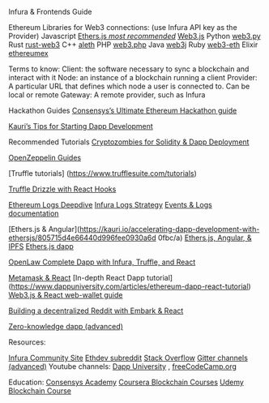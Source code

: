Infura & Frontends Guide

Ethereum Libraries for Web3 connections:
(use Infura API key as the Provider)
Javascript
[Ethers.js *most recommended*](https://docs.ethers.io/ethers.js/v5-beta/)
[Web3.js](https://github.com/ethereum/web3.js/)
Python
[web3.py](https://github.com/ethereum/web3.py)
Rust
[rust-web3](https://github.com/tomusdrw/rust-web3)
C++
[aleth](https://github.com/ethereum/aleth)
PHP
[web3.php](https://github.com/sc0Vu/web3.php)
Java
[web3j](https://github.com/web3j/web3j)
Ruby
[web3-eth](https://github.com/izetex/web3-eth)
Elixir
[ethereumex](https://github.com/mana-ethereum/ethereumex)

Terms to know:
Client: the software necessary to sync a blockchain and interact with it
Node: an instance of a blockchain running a client
Provider: A particular URL that defines which node a user is connected to. Can be local or remote
Gateway: A remote provider, such as Infura

Hackathon Guides
[Consensys’s Ultimate Ethereum Hackathon guide](https://consensys.net/developers/guides-to-ethereum-development/ultimate-ethereum-hackathon-survival-guide/)

[Kauri’s Tips for Starting Dapp Development](https://kauri.io/tips-for-starting-dapp-development/a6f8cae18e574e1595bd870010100c80/a)

Recommended Tutorials
[Cryptozombies for Solidity & Dapp Deployment](https://cryptozombies.io/)

[OpenZeppelin Guides](https://docs.openzeppelin.com/learn/)

[Truffle tutorials]
(https://www.trufflesuite.com/tutorials)

[Truffle Drizzle with React Hooks](https://github.com/atkinsonholly/Drizzle-tutorial-with-React-Hooks)

[Ethereum Logs Deepdive](https://codeburst.io/deep-dive-into-ethereum-logs-a8d2047c7371)
[Infura Logs Strategy](https://blog.infura.io/faster-logs-and-events-e43e2fa13773/)
[Events & Logs documentation](https://goethereumbook.org/event-read/)

[Ethers.js & Angular](https://kauri.io/accelerating-dapp-development-with-ethersjs/805715d4e66440d996fee0930a6d
0fbc/a)
[Ethers.js, Angular, & IPFS](https://medium.com/better-programming/ethereum-dapp-with-ethers-js-and-ipfs-using-angular-angular-material-and-ngrx-part-i-dcf049430cbf)
[Ethers.js dapp](https://www.zastrin.com/tutorials/build-an-ethereum-dapp-using-ethersjs)

[OpenLaw Complete Dapp with Infura, Truffle, and React](https://medium.com/@OpenLawOfficial/openlaw-api-tutorial-build-a-complete-dapp-with-the-openlaw-api-truffle-react-js-d064717ad41d)

[Metamask & React](https://medium.com/coinmonks/react-web-dapp-with-metamask-web3-sotp-part-4-f252ebe8d07f)
[In-depth React Dapp tutorial]
(https://www.dappuniversity.com/articles/ethereum-dapp-react-tutorial)
[Web3.js & React web-wallet guide](https://www.freecodecamp.org/news/how-to-build-an-ethereum-wallet-web-app-ac77dcaac573/)

[Building a decentralized Reddit with Embark & React](https://framework.embarklabs.io/news/2019/02/04/building-a-decentralized-reddit-with-embark-part-1/)

[Zero-knowledge dapp (advanced)](https://kndrck.co/posts/practical_guide_build_zk_dapps/)


Resources:

[Infura Community Site](www.community.infura.io)
[Ethdev subreddit](www.reddit.com/r/ethdev)
[Stack Overflow](http://ethereum.stackexchange.com/)
[Gitter channels (advanced)](https://github.com/ethereum/wiki/wiki/gitter-channels)
Youtube channels: [Dapp University](https://www.youtube.com/channel/UCY0xL8V6NzzFcwzHCgB8orQ/videos?view=0&sort=p&flow=grid) , [freeCodeCamp.org](https://www.youtube.com/channel/UC8butISFwT-Wl7EV0hUK0BQ/search?query=blockchain)

Education:
[Consensys Academy](https://consensys.net/academy/)
[Coursera Blockchain Courses](https://www.coursera.org/courses?query=ethereum)
[Udemy Blockchain Course](https://www.udemy.com/course/ethereum-and-solidity-the-complete-developers-guide/)
